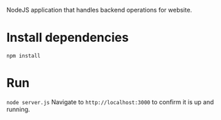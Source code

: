 NodeJS application that handles backend operations for website.

# Install dependencies
`npm install`

# Run
`node server.js`
Navigate to `http://localhost:3000` to confirm it is up and running.
